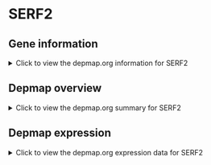 <h1>SERF2</h1>

<h2>Gene information</h2>
<details>
  <summary>Click to view the depmap.org information for SERF2</summary>
  <iframe src="https://depmap.org/portal/gene/SERF2?tab=about" style="border:none;width:100%;height:800px"></iframe>
</details>

<h2>Depmap overview</h2>
<details>
  <summary>Click to view the depmap.org summary for SERF2</summary>
  <iframe src="https://depmap.org/portal/gene/SERF2?tab=overview" style="border:none;width:100%;height:800px"></iframe>
</details>

<h2>Depmap expression</h2>
<details>
  <summary>Click to view the depmap.org expression data for SERF2</summary>
  <iframe src="https://depmap.org/portal/gene/SERF2?tab=characterization" style="border:none;width:100%;height:800px"></iframe>
</details>


<!--
<h2>Reactome Pathway diagram</h2>
PNAME
-->


